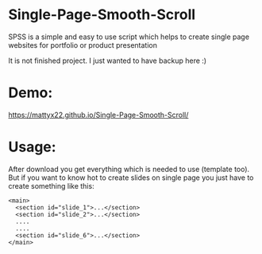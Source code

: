 # Single-Page-Smooth-Scroll
SPSS is a simple and easy to use script which helps to create single page websites for portfolio or product presentation

It is not finished project. I just wanted to have backup here :)

# Demo:
https://mattyx22.github.io/Single-Page-Smooth-Scroll/

# Usage:
After download you get everything which is needed to use (template too).
But if you want to know hot to create slides on single page you just have to create something like this:
```
<main>
  <section id="slide_1">...</section>
  <section id="slide_2">...</section>
  ....
  ....
  <section id="slide_6">...</section>
</main>
```


